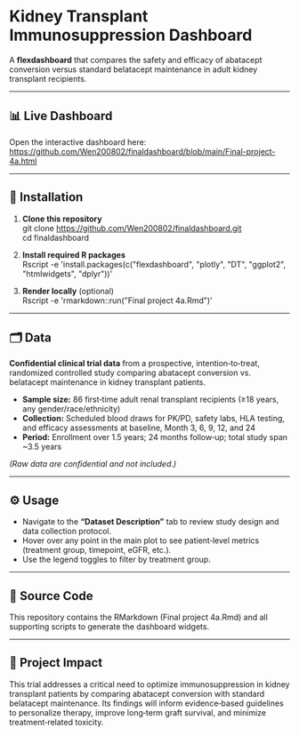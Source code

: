 # Kidney Transplant Immunosuppression Dashboard

A **flexdashboard** that compares the safety and efficacy of abatacept conversion versus standard belatacept maintenance in adult kidney transplant recipients.  

---

## 📊 Live Dashboard

Open the interactive dashboard here:  
https://github.com/Wen200802/finaldashboard/blob/main/Final-project-4a.html  

---

## 🔧 Installation

1. **Clone this repository**  
   git clone https://github.com/Wen200802/finaldashboard.git  
   cd finaldashboard  

2. **Install required R packages**  
   Rscript -e 'install.packages(c("flexdashboard", "plotly", "DT", "ggplot2", "htmlwidgets", "dplyr"))'  

3. **Render locally** (optional)  
   Rscript -e 'rmarkdown::run("Final project 4a.Rmd")'
  

---

## 🗂️ Data

 **Confidential clinical trial data** from a prospective, intention‑to‑treat, randomized controlled study comparing abatacept conversion vs. belatacept maintenance in kidney transplant patients.  
 - **Sample size:** 86 first‑time adult renal transplant recipients (≥18 years, any gender/race/ethnicity)  
 - **Collection:** Scheduled blood draws for PK/PD, safety labs, HLA testing, and efficacy assessments at baseline, Month 3, 6, 9, 12, and 24  
 - **Period:** Enrollment over 1.5 years; 24 months follow‑up; total study span ~3.5 years  

*(Raw data are confidential and not included.)*

---

## ⚙️ Usage

- Navigate to the **“Dataset Description”** tab to review study design and data collection protocol.  
- Hover over any point in the main plot to see patient‑level metrics (treatment group, timepoint, eGFR, etc.).  
- Use the legend toggles to filter by treatment group.  

---

## 🔗 Source Code

This repository contains the RMarkdown (Final project 4a.Rmd) and all supporting scripts to generate the dashboard widgets.  

---

## 🌟 Project Impact

This trial addresses a critical need to optimize immunosuppression in kidney transplant patients by comparing abatacept conversion with standard belatacept maintenance. Its findings will inform evidence‑based guidelines to personalize therapy, improve long‑term graft survival, and minimize treatment‑related toxicity.  

